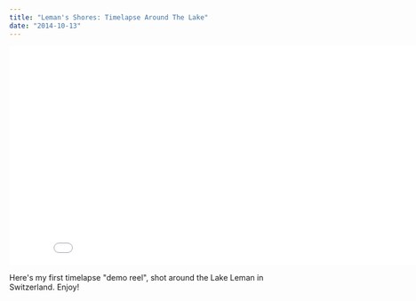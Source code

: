 ```yaml
---
title: "Leman's Shores: Timelapse Around The Lake"
date: "2014-10-13"
---
```


<iframe width="848" height="394" src="//www.youtube.com/embed/reWBeU1_iEY" frameborder="0" allowfullscreen></iframe>

Here's my first timelapse "demo reel", shot around the Lake Leman in Switzerland. Enjoy!
